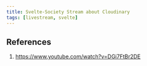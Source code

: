 ```yaml
---
title: Svelte-Society Stream about Cloudinary
tags: [livestream, svelte]
---
```


## References
1. https://www.youtube.com/watch?v=DGi7FtBr2DE